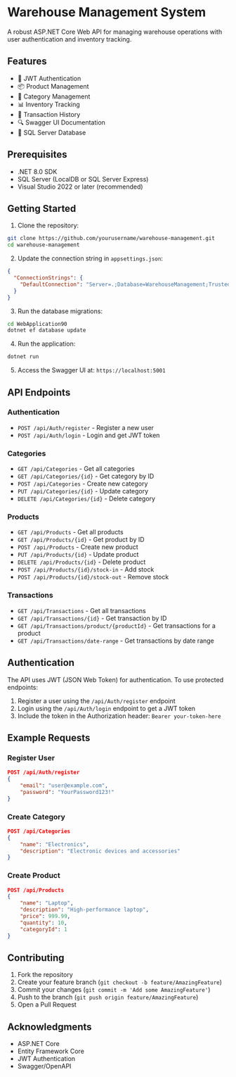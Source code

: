 # Warehouse Management System

A robust ASP.NET Core Web API for managing warehouse operations with user authentication and inventory tracking.

## Features

- 🔐 JWT Authentication
- 📦 Product Management
- 📁 Category Management
- 📊 Inventory Tracking
- 📝 Transaction History
- 🔍 Swagger UI Documentation
- 💾 SQL Server Database

## Prerequisites

- .NET 8.0 SDK
- SQL Server (LocalDB or SQL Server Express)
- Visual Studio 2022 or later (recommended)

## Getting Started

1. Clone the repository:
```bash
git clone https://github.com/yourusername/warehouse-management.git
cd warehouse-management
```

2. Update the connection string in `appsettings.json`:
```json
{
  "ConnectionStrings": {
    "DefaultConnection": "Server=.;Database=WarehouseManagement;Trusted_Connection=True;MultipleActiveResultSets=true;TrustServerCertificate=True"
  }
}
```

3. Run the database migrations:
```bash
cd WebApplication90
dotnet ef database update
```

4. Run the application:
```bash
dotnet run
```

5. Access the Swagger UI at: `https://localhost:5001`

## API Endpoints

### Authentication
- `POST /api/Auth/register` - Register a new user
- `POST /api/Auth/login` - Login and get JWT token

### Categories
- `GET /api/Categories` - Get all categories
- `GET /api/Categories/{id}` - Get category by ID
- `POST /api/Categories` - Create new category
- `PUT /api/Categories/{id}` - Update category
- `DELETE /api/Categories/{id}` - Delete category

### Products
- `GET /api/Products` - Get all products
- `GET /api/Products/{id}` - Get product by ID
- `POST /api/Products` - Create new product
- `PUT /api/Products/{id}` - Update product
- `DELETE /api/Products/{id}` - Delete product
- `POST /api/Products/{id}/stock-in` - Add stock
- `POST /api/Products/{id}/stock-out` - Remove stock

### Transactions
- `GET /api/Transactions` - Get all transactions
- `GET /api/Transactions/{id}` - Get transaction by ID
- `GET /api/Transactions/product/{productId}` - Get transactions for a product
- `GET /api/Transactions/date-range` - Get transactions by date range

## Authentication

The API uses JWT (JSON Web Token) for authentication. To use protected endpoints:

1. Register a user using the `/api/Auth/register` endpoint
2. Login using the `/api/Auth/login` endpoint to get a JWT token
3. Include the token in the Authorization header: `Bearer your-token-here`

## Example Requests

### Register User
```json
POST /api/Auth/register
{
    "email": "user@example.com",
    "password": "YourPassword123!"
}
```

### Create Category
```json
POST /api/Categories
{
    "name": "Electronics",
    "description": "Electronic devices and accessories"
}
```

### Create Product
```json
POST /api/Products
{
    "name": "Laptop",
    "description": "High-performance laptop",
    "price": 999.99,
    "quantity": 10,
    "categoryId": 1
}
```

## Contributing

1. Fork the repository
2. Create your feature branch (`git checkout -b feature/AmazingFeature`)
3. Commit your changes (`git commit -m 'Add some AmazingFeature'`)
4. Push to the branch (`git push origin feature/AmazingFeature`)
5. Open a Pull Request


## Acknowledgments

- ASP.NET Core
- Entity Framework Core
- JWT Authentication
- Swagger/OpenAPI
